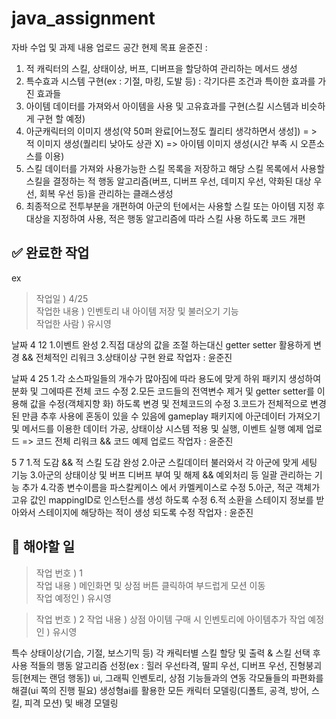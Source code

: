# java_assignment
자바 수업 및 과제 내용 업로드 공간
현제 목표
윤준진 : 
1. 적 캐릭터의 스킬, 상태이상, 버프, 디버프을 할당하여 관리하는 메서드 생성
2. 특수효과 시스템 구현(ex : 기절, 마킹, 도발 등) : 각기다른 조건과 특이한 효과를 가진 효과들
3. 아이템 데이터를 가져와서 아이템을 사용 및 고유효과를 구현(스킬 시스템과 비슷하게 구현 할 예정)
4. 아군캐릭터의 이미지 생성(약 50퍼 완료[어느정도 퀄리티 생각하면서 생성]) = > 적 이미지 생성(퀄리티 낮아도 상관 X) => 아이템 이미지 생성(시간 부족 시 오픈소스를 이용)
5. 스킬 데이터를 가져와 사용가능한 스킬 목록을 저장하고 해당 스킬 목록에서 사용할 스킬을 결정하는 적 행동 알고리즘(버프, 디버프 우선, 데미지 우선, 약화된 대상 우선, 회복 우선 등)을 관리하는 클래스생성
6. 최종적으로 전투부분을 개편하여 아군의 턴에서는 사용할 스킬 또는 아이템 지정 후 대상을 지정하여 사용, 적은 행동 알고리즘에 따라 스킬 사용 하도록 코드 개편

## ✅ 완료한 작업  
  ex
> 작업일 ) 4/25  
> 작업한 내용 ) 인벤토리 내 아이템 저장 및 불러오기 기능  
> 작업한 사람 ) 유시영  
 
날짜 4 12 
1.이벤트 완성
2.직접 대상의 값을 조절 하는대신 getter setter 활용하게 변경 && 전체적인 리워크
3.상태이상 구현 완료
작업자 : 윤준진

날짜 4 25
1.각 소스파일들의 개수가 많아짐에 따라 용도에 맞게 하위 패키지 생성하여 분화 및 그에따른 전체 코드 수정
2.모든 코드들의 전역변수 제거 및 getter setter를 이용해 값을 수정(객체지향 화) 하도록 변경 및 전체코드의 수정
3.코드가 전체적으로 변경 된 만큼 추후 사용에 혼동이 있을 수 있음에 gameplay 패키지에 아군데이터 가져오기 및 메서드를 이용한 데이터 가공, 상태이상 시스템 적용 및 실행, 이벤트 실행 예제 업로드
=> 코드 전체 리워크  && 코드 예제 업로드
작업자 : 윤준진

5 7
1.적 도감 && 적 스킬 도감 완성
2.아군 스킬데이터 불러와서 각 아군에 맞게 세팅 기능
3.아군의 상태이상 및 버프 디버프 부여 및 해제 && 예외처리 등 일괄 관리하는 기능 추가
4.각종 변수이름을 파스칼케이스 에서 카멜케이스로 수정
5.아군, 적군 객체가 고유 값인 mappingID로 인스턴스를 생성 하도록 수정
6.적 소환을 스테이지 정보를 받아와서 스테이지에 해당하는 적이 생성 되도록 수정
작업자 : 윤준진

## 📌 해야할 일

> 작업 번호 ) 1  
> 작업 내용 ) 메인화면 및 상점 버튼 클릭하여 부드럽게 모션 이동  
> 작업 예정인 ) 유시영


> 작업 번호 ) 2
> 작업 내용 ) 상점 아이템 구매 시 인벤토리에 아이템추가
> 작업 예정인 ) 유시영  



특수 상태이상(기습, 기절, 보스기믹 등)
각 캐릭터별 스킬 할당 및 출력 & 스킬 선택 후 사용
적들의 행동 알고리즘 선정(ex : 힐러 우선타격, 딸피 우선, 디버프 우선, 진형붕괴 등[현제는 랜덤 행동])
ui, 그래픽
인벤토리, 상점 기능들과의 연동
각모듈들의 파편화를 해결(ui 쪽의 진행 필요)
생성형ai를 활용한 모든 캐릭터 모델링(디폴트, 공격, 방어, 스킬, 피격 모션) 및 배경 모델링
